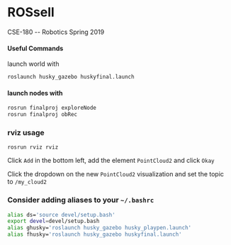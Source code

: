 # ROSsell
CSE-180 -- Robotics Spring 2019

#### Useful Commands 

launch world with 

```bash
roslaunch husky_gazebo huskyfinal.launch
```

#### launch nodes with

```bash
rosrun finalproj exploreNode
rosrun finalproj obRec
```
### rviz usage 

```
rosrun rviz rviz
```

Click `Add` in the bottom left, add the element `PointCloud2` and click `Okay`

Click the dropdown on the new `PointCloud2` visualization and set the topic to `/my_cloud2`

### Consider adding aliases to your `~/.bashrc`

```bash
alias ds='source devel/setup.bash'
export devel=devel/setup.bash
alias ghusky='roslaunch husky_gazebo husky_playpen.launch'
alias fhusky='roslaunch husky_gazebo huskyfinal.launch'
```
